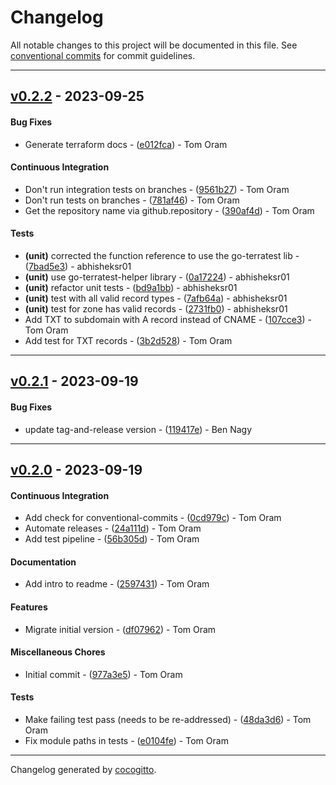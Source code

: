 # Changelog
All notable changes to this project will be documented in this file. See [conventional commits](https://www.conventionalcommits.org/) for commit guidelines.

- - -
## [v0.2.2](https://github.com/armakuni/terraform-aws-route53-public-hosted-zone/compare/v0.2.1..v0.2.2) - 2023-09-25
#### Bug Fixes
- Generate terraform docs - ([e012fca](https://github.com/armakuni/terraform-aws-route53-public-hosted-zone/commit/e012fcaa64af4e5357984f217173c65c949d0c9d)) - Tom Oram
#### Continuous Integration
- Don't run integration tests on branches - ([9561b27](https://github.com/armakuni/terraform-aws-route53-public-hosted-zone/commit/9561b27f72b234166746e496c12e7ca36396fcbc)) - Tom Oram
- Don't run tests on branches - ([781af46](https://github.com/armakuni/terraform-aws-route53-public-hosted-zone/commit/781af46c8ced35f2fe19b64a4e6fe1deea99d025)) - Tom Oram
- Get the repository name via github.repository - ([390af4d](https://github.com/armakuni/terraform-aws-route53-public-hosted-zone/commit/390af4d5be015ffd89dc06a388111202b72c6ef8)) - Tom Oram
#### Tests
- **(unit)** corrected the function reference to use the go-terratest lib - ([7bad5e3](https://github.com/armakuni/terraform-aws-route53-public-hosted-zone/commit/7bad5e3152d86524b38f25aecf66c775f45e560a)) - abhisheksr01
- **(unit)** use go-terratest-helper library - ([0a17224](https://github.com/armakuni/terraform-aws-route53-public-hosted-zone/commit/0a17224c2409bfe9a5f1e2a9298e54bace221d00)) - abhisheksr01
- **(unit)** refactor unit tests - ([bd9a1bb](https://github.com/armakuni/terraform-aws-route53-public-hosted-zone/commit/bd9a1bba81bd6c76bfcc78b3d89b7295bc37a6eb)) - abhisheksr01
- **(unit)** test with all valid record types - ([7afb64a](https://github.com/armakuni/terraform-aws-route53-public-hosted-zone/commit/7afb64a719f8c56f83e3648dde772a372bbc1f0a)) - abhisheksr01
- **(unit)** test for zone has valid records - ([2731fb0](https://github.com/armakuni/terraform-aws-route53-public-hosted-zone/commit/2731fb0f5faec8d497e841bbc310654c255cbb4e)) - abhisheksr01
- Add TXT to subdomain with A record instead of CNAME - ([107cce3](https://github.com/armakuni/terraform-aws-route53-public-hosted-zone/commit/107cce379e1a625c8e883d4a3a0a492688e55ad5)) - Tom Oram
- Add test for TXT records - ([3b2d528](https://github.com/armakuni/terraform-aws-route53-public-hosted-zone/commit/3b2d528839d0cd931e7374d5ca743b7e09e39c17)) - Tom Oram

- - -

## [v0.2.1](https://github.com/armakuni/terraform-aws-route53-public-hosted-zone/compare/v0.2.0..v0.2.1) - 2023-09-19
#### Bug Fixes
- update tag-and-release version - ([119417e](https://github.com/armakuni/terraform-aws-route53-public-hosted-zone/commit/119417e125f27ece82346200a20b46e4650c4b9c)) - Ben Nagy

- - -

## [v0.2.0](https://github.com/armakuni/terraform-aws-route53-public-hosted-zone/compare/v0.1.0..v0.2.0) - 2023-09-19
#### Continuous Integration
- Add check for conventional-commits - ([0cd979c](https://github.com/armakuni/terraform-aws-route53-public-hosted-zone/commit/0cd979c3044677191de2a24b3f91efbc6328e952)) - Tom Oram
- Automate releases - ([24a111d](https://github.com/armakuni/terraform-aws-route53-public-hosted-zone/commit/24a111dc06204aa01f62e7f8101ab88d1d4b43dc)) - Tom Oram
- Add test pipeline - ([56b305d](https://github.com/armakuni/terraform-aws-route53-public-hosted-zone/commit/56b305d718adad08bc4617ce4501d1d1ae966325)) - Tom Oram
#### Documentation
- Add intro to readme - ([2597431](https://github.com/armakuni/terraform-aws-route53-public-hosted-zone/commit/2597431ee2fcef60b1e2cc9b24ff697889e4c8ef)) - Tom Oram
#### Features
- Migrate initial version - ([df07962](https://github.com/armakuni/terraform-aws-route53-public-hosted-zone/commit/df079626145879ab95b13bdebc37b746d07243e3)) - Tom Oram
#### Miscellaneous Chores
- Initial commit - ([977a3e5](https://github.com/armakuni/terraform-aws-route53-public-hosted-zone/commit/977a3e59e7750a76011803ce1019fd03962bc89d)) - Tom Oram
#### Tests
- Make failing test pass (needs to be re-addressed) - ([48da3d6](https://github.com/armakuni/terraform-aws-route53-public-hosted-zone/commit/48da3d6858c6c4052448ba065ac576c49af20a0d)) - Tom Oram
- Fix module paths in tests - ([e0104fe](https://github.com/armakuni/terraform-aws-route53-public-hosted-zone/commit/e0104fe31efc37c17eb79809dcbe7a73fb6d0dc0)) - Tom Oram

- - -

Changelog generated by [cocogitto](https://github.com/cocogitto/cocogitto).